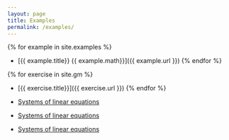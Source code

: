 ```yaml
---
layout: page
title: Examples
permalink: /examples/
---
```


{% for example in site.examples %}
- [{{ example.title}} {{ example.math}}]({{ example.url }})
{% endfor %}

{% for exercise in site.gm %}
- [{{ exercise.title}}]({{ exercise.url }})
{% endfor %}


- [Systems of linear equations](https://jordanbell.info/WebQuiz/wq1.html)

- [Systems of linear equations](https://jordanbell.info/WebQuiz/wq2.html)

- [Systems of linear equations](https://jordanbell.info/WebQuiz/wq3.html)